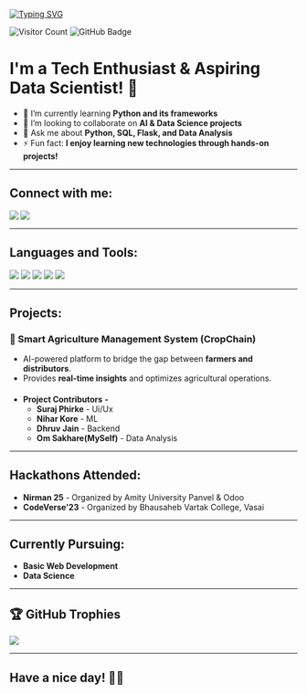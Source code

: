 [![Typing SVG](https://readme-typing-svg.herokuapp.com?color=ffecd2&size=29&multiline=true&width=700&lines=Om+Mahesh+Sakhare's+Github+Profile)](https://git.io/typing-svg)

![Visitor Count](https://komarev.com/ghpvc/?username=Arch-777&color=blueviolet&style=flat-square)
<a><img src="https://img.shields.io/github/followers/Arch-777?label=Followers&style=social" alt="GitHub Badge"></a>

# I'm a Tech Enthusiast & Aspiring Data Scientist! 🚀

- 🌱 I’m currently learning **Python and its frameworks**
- 👯 I’m looking to collaborate on **AI & Data Science projects**
- 💬 Ask me about **Python, SQL, Flask, and Data Analysis**
- ⚡ Fun fact: **I enjoy learning new technologies through hands-on projects!**

---

## **Connect with me:**
<a href="https://www.linkedin.com/in/om-sakhare/" target="_blank" >
  <img align="left" src="https://img.shields.io/badge/LinkedIn-0077B5?style=for-the-badge&logo=linkedin&logoColor=white" />
</a>
<a href="https://linktr.ee/areyyy_sakhare" target="_blank" >
    <img align="left" src="https://img.shields.io/badge/LinkTree-100000?style=for-the-badge&logo=Linktree&logoColor=green"/>
</a>
<br>

---

## **Languages and Tools:**
![](https://img.shields.io/badge/Python-3776AB?style=for-the-badge&logo=python&logoColor=white)
![](https://img.shields.io/badge/MongoDB-4EA94B?style=for-the-badge&logo=mongodb&logoColor=white)
![](https://img.shields.io/badge/SQL-4479A1?style=for-the-badge&logo=mysql&logoColor=white)
![](https://img.shields.io/badge/Flask-000000?style=for-the-badge&logo=flask&logoColor=white)
![](https://img.shields.io/badge/Git-F05032?style=for-the-badge&logo=git&logoColor=white)


---

## **Projects:**
### **🚜 Smart Agriculture Management System (CropChain)**
- AI-powered platform to bridge the gap between **farmers and distributors**.
- Provides **real-time insights** and optimizes agricultural operations.
####
  - **Project Contributors** **-**
    - **Suraj Phirke** - Ui/Ux
    - **Nihar Kore** - ML
    - **Dhruv Jain** - Backend
    - **Om Sakhare(MySelf)** - Data Analysis


---

## **Hackathons Attended:**
- **Nirman 25** - Organized by Amity University Panvel & Odoo
- **CodeVerse'23** - Organized by Bhausaheb Vartak College, Vasai 

---

## **Currently Pursuing:**
- **Basic Web Development**
- **Data Science**

---

## 🏆 **GitHub Trophies**
<p align="center">

![](https://github-profile-trophy.vercel.app/?username=Arch-777&theme=radical&no-frame=false&no-bg=false&margin-w=2)
</p>

---

## **Have a nice day!** 🎉✨

